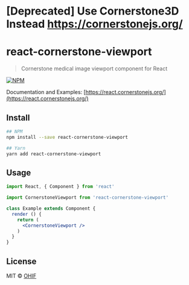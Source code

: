 # [Deprecated] Use Cornerstone3D Instead https://cornerstonejs.org/

# react-cornerstone-viewport

> Cornerstone medical image viewport component for React

[![NPM](https://img.shields.io/npm/v/react-cornerstone-viewport.svg)](https://www.npmjs.com/package/react-cornerstone-viewport)

Documentation and Examples: [https://react.cornerstonejs.org/](https://react.cornerstonejs.org/)

## Install

```bash
## NPM
npm install --save react-cornerstone-viewport

## Yarn
yarn add react-cornerstone-viewport
```

## Usage

```jsx
import React, { Component } from 'react'

import CornerstoneViewport from 'react-cornerstone-viewport'

class Example extends Component {
  render () {
    return (
      <CornerstoneViewport />
    )
  }
}
```

## License

MIT © [OHIF](https://github.com/OHIF)
